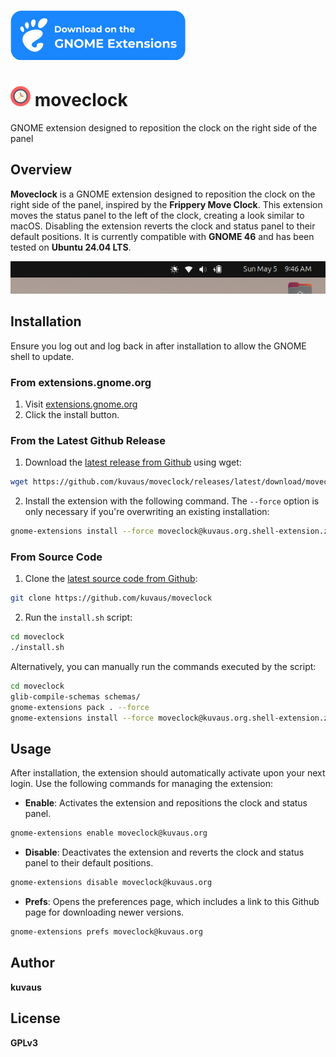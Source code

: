[![Download on the GNOME Extensions](./resources/gnome.svg)](https://extensions.gnome.org/extension/xxx/moveclock/)

# <img alt="Clock icon" src="./resources/clock.svg" width="32" /> moveclock

GNOME extension designed to reposition the clock on the right side of the panel

## Overview

**Moveclock** is a GNOME extension designed to reposition the clock on the right side of the panel, inspired by the **Frippery Move Clock**. This extension moves the status panel to the left of the clock, creating a look similar to macOS. Disabling the extension reverts the clock and status panel to their default positions. It is currently compatible with **GNOME 46** and has been tested on **Ubuntu 24.04 LTS**.

![Screenshot](./resources/screenshot.png)

## Installation

Ensure you log out and log back in after installation to allow the GNOME shell to update. 

### From extensions.gnome.org

1. Visit [extensions.gnome.org](https://extensions.gnome.org/extension/xxx/moveclock/)
2. Click the install button.

### From the Latest Github Release

1. Download the [latest release from Github](https://github.com/kuvaus/moveclock/releases/latest/download/moveclock@kuvaus.org.shell-extension.zip) using wget:

```bash
wget https://github.com/kuvaus/moveclock/releases/latest/download/moveclock@kuvaus.org.shell-extension.zip
```

2. Install the extension with the following command. The `--force` option is only necessary if you're overwriting an existing installation:

```bash
gnome-extensions install --force moveclock@kuvaus.org.shell-extension.zip
```

### From Source Code

1. Clone the [latest source code from Github](https://github.com/kuvaus/moveclock):

```bash
git clone https://github.com/kuvaus/moveclock
```

2. Run the `install.sh` script:

```bash
cd moveclock
./install.sh
```

Alternatively, you can manually run the commands executed by the script:

```bash
cd moveclock
glib-compile-schemas schemas/
gnome-extensions pack . --force
gnome-extensions install --force moveclock@kuvaus.org.shell-extension.zip
```

## Usage

After installation, the extension should automatically activate upon your next login. Use the following commands for managing the extension:

- **Enable**: Activates the extension and repositions the clock and status panel.

```bash
gnome-extensions enable moveclock@kuvaus.org
```

- **Disable**: Deactivates the extension and reverts the clock and status panel to their default positions.

```bash
gnome-extensions disable moveclock@kuvaus.org
```

- **Prefs**: Opens the preferences page, which includes a link to this Github page for downloading newer versions.

```bash
gnome-extensions prefs moveclock@kuvaus.org
```

## Author

**kuvaus**

## License

**GPLv3**
